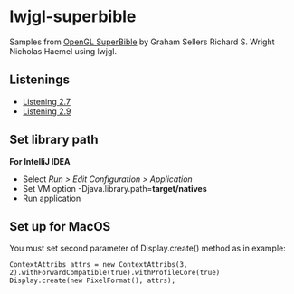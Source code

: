 # lwjgl-superbible
Samples from [OpenGL SuperBible](http://www.openglsuperbible.com/) by Graham Sellers Richard S. Wright Nicholas Haemel using lwjgl.

## Listenings

* [Listening 2.7](https://github.com/vladthelittleone/lwjgl-superbible/blob/master/src/main/java/Listening2_7.java)
* [Listening 2.9](https://github.com/vladthelittleone/lwjgl-superbible/blob/master/src/main/java/Listening2_9.java)
## Set library path

**For IntelliJ IDEA** 

* Select *Run > Edit Configuration > Application*
* Set VM option -Djava.library.path=**target/natives** 
* Run application

## Set up for MacOS

You must set second parameter of Display.create() method as in example:

```
ContextAttribs attrs = new ContextAttribs(3, 2).withForwardCompatible(true).withProfileCore(true)
Display.create(new PixelFormat(), attrs);
```
